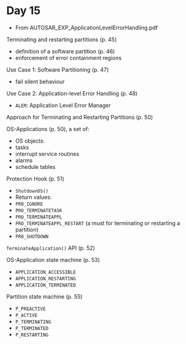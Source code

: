 # Day 15

* From AUTOSAR\_EXP\_ApplicationLevelErrorHandling.pdf

Terminating and restarting partitions (p. 45)
* definition of a software partition (p. 46)
* enforcement of error containment regions

Use Case 1: Software Partitioning (p. 47)
* fail silent behaviour

Use Case 2: Application-level Error Handling (p. 48)
* `ALEM`: Application Level Error Manager

Approach for Terminating and Restarting Partitions (p. 50)

OS-Applications (p. 50), a set of:
* OS objects:
* tasks
* interrupt service routines
* alarms
* schedule tables

Protection Hook (p. 51)
* `ShutdownOS()`
* Return values:
* `PRO_IGNORE`
* `PRO_TERMINATETASK`
* `PRO_TERMINATEAPPL`
* `PRO_TERMINATEAPPL_RESTART` (a must for terminating or restarting a partition)
* `PRO_SHUTDOWN`

`TerminateApplication()` API (p. 52)

OS-Application state machine (p. 53)
* `APPLICATION_ACCESSIBLE`
* `APPLICATION_RESTARTING`
* `APPLICATION_TERMINATED`

Partition state machine (p. 55)
* `P_PREACTIVE`
* `P_ACTIVE`
* `P_TERMINATING`
* `P_TERMINATED`
* `P_RESTARTING`
